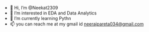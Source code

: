 - 👋 Hi, I’m @Neekat2309
- 👀 I’m interested in EDA and Data Analytics
- 🌱 I’m currently learning Pythn
- 📫 you can reach me at my gmail id neerajpareta034@gmail.com

<!---
Neekat2309/Neekat2309 is a ✨ special ✨ repository because its `README.md` (this file) appears on your GitHub profile.
You can click the Preview link to take a look at your changes.
--->

